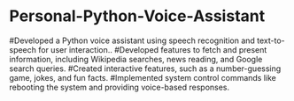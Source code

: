 # Personal-Python-Voice-Assistant
#Developed a Python voice assistant using speech recognition and text-to-speech for user interaction..
#Developed features to fetch and present information, including Wikipedia searches, news reading, and Google search 
 queries.
#Created interactive features, such as a number-guessing game, jokes, and fun facts.
#Implemented system control commands like rebooting the system and providing voice-based responses.

